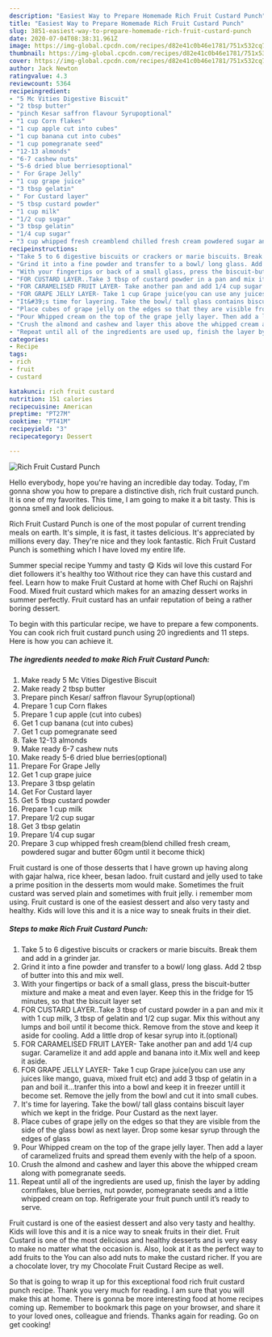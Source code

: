 ```yaml
---
description: "Easiest Way to Prepare Homemade Rich Fruit Custard Punch"
title: "Easiest Way to Prepare Homemade Rich Fruit Custard Punch"
slug: 3851-easiest-way-to-prepare-homemade-rich-fruit-custard-punch
date: 2020-07-04T08:38:31.961Z
image: https://img-global.cpcdn.com/recipes/d82e41c0b46e1781/751x532cq70/rich-fruit-custard-punch-recipe-main-photo.jpg
thumbnail: https://img-global.cpcdn.com/recipes/d82e41c0b46e1781/751x532cq70/rich-fruit-custard-punch-recipe-main-photo.jpg
cover: https://img-global.cpcdn.com/recipes/d82e41c0b46e1781/751x532cq70/rich-fruit-custard-punch-recipe-main-photo.jpg
author: Jack Newton
ratingvalue: 4.3
reviewcount: 5364
recipeingredient:
- "5 Mc Vities Digestive Biscuit"
- "2 tbsp butter"
- "pinch Kesar saffron flavour Syrupoptional"
- "1 cup Corn flakes"
- "1 cup apple cut into cubes"
- "1 cup banana cut into cubes"
- "1 cup pomegranate seed"
- "12-13 almonds"
- "6-7 cashew nuts"
- "5-6 dried blue berriesoptional"
- " For Grape Jelly"
- "1 cup grape juice"
- "3 tbsp gelatin"
- " For Custard layer"
- "5 tbsp custard powder"
- "1 cup milk"
- "1/2 cup sugar"
- "3 tbsp gelatin"
- "1/4 cup sugar"
- "3 cup whipped fresh creamblend chilled fresh cream powdered sugar and butter 60gm until it become thick"
recipeinstructions:
- "Take 5 to 6 digestive biscuits or crackers or marie biscuits. Break them and add in a grinder jar."
- "Grind it into a fine powder and transfer to a bowl/ long glass. Add 2 tbsp of butter into this and mix well."
- "With your fingertips or back of a small glass, press the biscuit-butter mixture and make a meat and even layer. Keep this in the fridge for 15 minutes, so that the biscuit layer set"
- "FOR CUSTARD LAYER..Take 3 tbsp of custard powder in a pan and mix it with 1 cup milk, 3 tbsp of gelatin and 1/2 cup sugar. Mix this without any lumps and boil until it become thick. Remove from the stove and keep it aside for cooling. Add a little drop of kesar syrup into it.(optional)"
- "FOR CARAMELISED FRUIT LAYER- Take another pan and add 1/4 cup sugar. Caramelize it and add apple and banana into it.Mix well and keep it aside."
- "FOR GRAPE JELLY LAYER- Take 1 cup Grape juice(you can use any juices like mango, guava, mixed fruit etc) and add 3 tbsp of gelatin in a pan and boil it...tranfer this into a bowl and keep it in freezer untill it become set. Remove the jelly from the bowl and cut it into small cubes."
- "It&#39;s time for layering. Take the bowl/ tall glass contains biscuit layer which we kept in the fridge. Pour Custard as the next layer."
- "Place cubes of grape jelly on the edges so that they are visible from the side of the glass bowl as next layer. Drop some kesar syrup through the edges of glass"
- "Pour Whipped cream on the top of the grape jelly layer. Then add a layer of caramelized fruits and spread them evenly with the help of a spoon."
- "Crush the almond and cashew and layer this above the whipped cream along with pomegranate seeds."
- "Repeat until all of the ingredients are used up, finish the layer by adding cornflakes, blue berries, nut powder, pomegranate seeds and a little whipped cream on top. Refrigerate your fruit punch until it’s ready to serve."
categories:
- Recipe
tags:
- rich
- fruit
- custard

katakunci: rich fruit custard 
nutrition: 151 calories
recipecuisine: American
preptime: "PT27M"
cooktime: "PT41M"
recipeyield: "3"
recipecategory: Dessert

---
```



![Rich Fruit Custard Punch](https://img-global.cpcdn.com/recipes/d82e41c0b46e1781/751x532cq70/rich-fruit-custard-punch-recipe-main-photo.jpg)

Hello everybody, hope you're having an incredible day today. Today, I'm gonna show you how to prepare a distinctive dish, rich fruit custard punch. It is one of my favorites. This time, I am going to make it a bit tasty. This is gonna smell and look delicious.

Rich Fruit Custard Punch is one of the most popular of current trending meals on earth. It's simple, it is fast, it tastes delicious. It's appreciated by millions every day. They're nice and they look fantastic. Rich Fruit Custard Punch is something which I have loved my entire life.

Summer special recipe Yummy and tasty 😋 Kids wil love this custard For diet followers it&#39;s healthy too Without rice they can have this custard and feel. Learn how to make Fruit Custard at home with Chef Ruchi on Rajshri Food. Mixed fruit custard which makes for an amazing dessert works in summer perfectly. Fruit custard has an unfair reputation of being a rather boring dessert.


To begin with this particular recipe, we have to prepare a few components. You can cook rich fruit custard punch using 20 ingredients and 11 steps. Here is how you can achieve it.

<!--inarticleads1-->

##### The ingredients needed to make Rich Fruit Custard Punch:

1. Make ready 5 Mc Vities Digestive Biscuit
1. Make ready 2 tbsp butter
1. Prepare pinch Kesar/ saffron flavour Syrup(optional)
1. Prepare 1 cup Corn flakes
1. Prepare 1 cup apple (cut into cubes)
1. Get 1 cup banana (cut into cubes)
1. Get 1 cup pomegranate seed
1. Take 12-13 almonds
1. Make ready 6-7 cashew nuts
1. Make ready 5-6 dried blue berries(optional)
1. Prepare  For Grape Jelly
1. Get 1 cup grape juice
1. Prepare 3 tbsp gelatin
1. Get  For Custard layer
1. Get 5 tbsp custard powder
1. Prepare 1 cup milk
1. Prepare 1/2 cup sugar
1. Get 3 tbsp gelatin
1. Prepare 1/4 cup sugar
1. Prepare 3 cup whipped fresh cream(blend chilled fresh cream, powdered sugar and butter 60gm until it become thick)


Fruit custard is one of those desserts that I have grown up having along with gajar halwa, rice kheer, besan ladoo. fruit custard and jelly used to take a prime position in the desserts mom would make. Sometimes the fruit custard was served plain and sometimes with fruit jelly. i remember mom using. Fruit custard is one of the easiest dessert and also very tasty and healthy. Kids will love this and it is a nice way to sneak fruits in their diet. 

<!--inarticleads2-->

##### Steps to make Rich Fruit Custard Punch:

1. Take 5 to 6 digestive biscuits or crackers or marie biscuits. Break them and add in a grinder jar.
1. Grind it into a fine powder and transfer to a bowl/ long glass. Add 2 tbsp of butter into this and mix well.
1. With your fingertips or back of a small glass, press the biscuit-butter mixture and make a meat and even layer. Keep this in the fridge for 15 minutes, so that the biscuit layer set
1. FOR CUSTARD LAYER..Take 3 tbsp of custard powder in a pan and mix it with 1 cup milk, 3 tbsp of gelatin and 1/2 cup sugar. Mix this without any lumps and boil until it become thick. Remove from the stove and keep it aside for cooling. Add a little drop of kesar syrup into it.(optional)
1. FOR CARAMELISED FRUIT LAYER- Take another pan and add 1/4 cup sugar. Caramelize it and add apple and banana into it.Mix well and keep it aside.
1. FOR GRAPE JELLY LAYER- Take 1 cup Grape juice(you can use any juices like mango, guava, mixed fruit etc) and add 3 tbsp of gelatin in a pan and boil it...tranfer this into a bowl and keep it in freezer untill it become set. Remove the jelly from the bowl and cut it into small cubes.
1. It&#39;s time for layering. Take the bowl/ tall glass contains biscuit layer which we kept in the fridge. Pour Custard as the next layer.
1. Place cubes of grape jelly on the edges so that they are visible from the side of the glass bowl as next layer. Drop some kesar syrup through the edges of glass
1. Pour Whipped cream on the top of the grape jelly layer. Then add a layer of caramelized fruits and spread them evenly with the help of a spoon.
1. Crush the almond and cashew and layer this above the whipped cream along with pomegranate seeds.
1. Repeat until all of the ingredients are used up, finish the layer by adding cornflakes, blue berries, nut powder, pomegranate seeds and a little whipped cream on top. Refrigerate your fruit punch until it’s ready to serve.


Fruit custard is one of the easiest dessert and also very tasty and healthy. Kids will love this and it is a nice way to sneak fruits in their diet. Fruit Custard is one of the most delicious and healthy desserts and is very easy to make no matter what the occasion is. Also, look at it as the perfect way to add fruits to the You can also add nuts to make the custard richer. If you are a chocolate lover, try my Chocolate Fruit Custard Recipe as well. 

So that is going to wrap it up for this exceptional food rich fruit custard punch recipe. Thank you very much for reading. I am sure that you will make this at home. There is gonna be more interesting food at home recipes coming up. Remember to bookmark this page on your browser, and share it to your loved ones, colleague and friends. Thanks again for reading. Go on get cooking!
